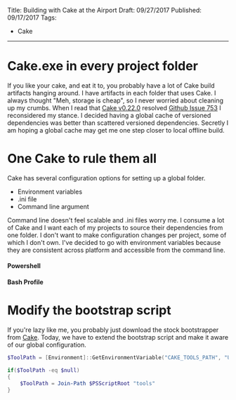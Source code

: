 Title: Building with Cake at the Airport
Draft: 09/27/2017
Published: 09/17/2017
Tags:
 - Cake
---

# Cake.exe in every project folder
If you like your cake, and eat it to, you probably have a lot of Cake build artifacts hanging around.  I have artifacts in each folder that uses Cake.  I always thought "Meh, storage is cheap", so I never worried about cleaning up my crumbs.  When I read that [Cake v0.22.0](https://cakebuild.net/blog/2017/09/cake-v0.22.0-released) resolved [Github Issue 753](https://github.com/cake-build/cake/issues/753) I reconsidered my stance.  I decided having a global cache of versioned dependencies was better than scattered versioned dependencies.  Secretly I am hoping a global cache may get me one step closer to local offline build.

# One Cake to rule them all
Cake has several configuration options for setting up a global folder.

- Environment variables
- .ini file
- Command line argument

Command line doesn't feel scalable and .ini files worry me.  I consume a lot of Cake and I want each of my projects to source their dependencies from one folder.  I don't want to make configuration changes per project, some of which I don't own.  I've decided to go with environment variables because they are consistent across platform and accessible from the command line.

#### Powershell
<script src="https://gist.github.com/RLittlesII/2c32b2dbb8d82d0e35f06cde178463fd.js"></script>

#### Bash Profile
<script src="https://gist.github.com/RLittlesII/e73b0519b4ef38e70c8b7fda8bcb2f40.js"></script>

# Modify the bootstrap script
If you're lazy like me, you probably just download the stock bootstrapper from [Cake](https://cakebuild.net/docs/tutorials/setting-up-a-new-project).  Today, we have to extend the bootstrap script and make it aware of our global configuration.

``` powershell
$ToolPath = [Environment]::GetEnvironmentVariable("CAKE_TOOLS_PATH", "User")

if($ToolPath -eq $null)
{
    $ToolPath = Join-Path $PSScriptRoot "tools"
}
```